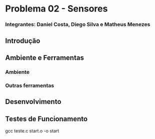 # Problema 02 - Sensores

### Integrantes: Daniel Costa, Diego Silva e Matheus Menezes

## Introdução 

## Ambiente e Ferramentas

### Ambiente

### Outras ferramentas

## Desenvolvimento

## Testes de Funcionamento

gcc teste.c start.o -o start
